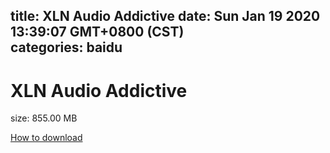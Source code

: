 
title: XLN Audio Addictive
date: Sun Jan 19 2020 13:39:07 GMT+0800 (CST)    
categories: baidu
---

# XLN Audio Addictive
size: 855.00 MB
 
 

[How to download](https://bpcam.bemobtrk.com/go/2ceec3aa-1ca2-46d6-b9ff-aaa5c184517c?jno=4425)